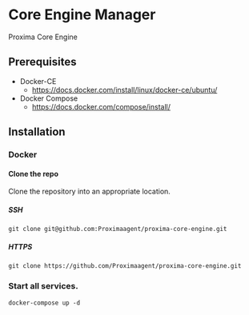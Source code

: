 # Core Engine Manager

Proxima Core Engine

## Prerequisites
* Docker-CE
    * https://docs.docker.com/install/linux/docker-ce/ubuntu/
* Docker Compose
    * https://docs.docker.com/compose/install/


## Installation

### Docker
#### Clone the repo
Clone the repository into an appropriate location.

##### SSH
```
git clone git@github.com:Proximaagent/proxima-core-engine.git
```
##### HTTPS
```
git clone https://github.com/Proximaagent/proxima-core-engine.git 
```

### Start all services.

```
docker-compose up -d
```






